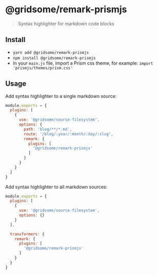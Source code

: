 # @gridsome/remark-prismjs

> Syntax highlighter for markdown code blocks

## Install
- `yarn add @gridsome/remark-prismjs`
- `npm install @gridsome/remark-prismjs`
- In your `main.js` file, import a Prism css theme, for example: `import 'prismjs/themes/prism.css'`

## Usage

Add syntax highlighter to a single markdown source:

```js
module.exports = {
  plugins: [
    {
      use: '@gridsome/source-filesystem',
      options: {
        path: 'blog/**/*.md',
        route: '/blog/:year/:month/:day/:slug',
        remark: {
          plugins: [
            '@gridsome/remark-prismjs'
          ]
        }
      }
    }
  ]
}
```

Add syntax highlighter to all markdown sources:

```js
module.exports = {
  plugins: [
    {
      use: '@gridsome/source-filesystem',
      options: {}
    }
  ],

  transformers: {
    remark: {
      plugins: [
        '@gridsome/remark-prismjs'
      ]
    }
  }
}
```

